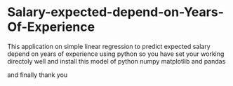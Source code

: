 # Salary-expected-depend-on-Years-Of-Experience
This application on simple linear regression to predict expected salary depend on years of experience 
using python 
so you have set your working directoly well 
and install this model of python 
numpy 
matplotlib
and pandas 

and finally thank you 
